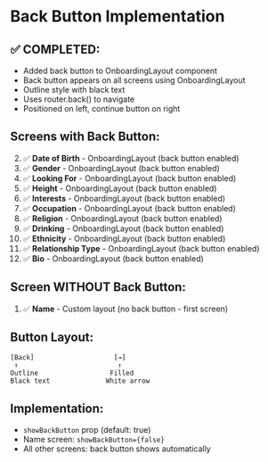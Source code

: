 # Back Button Implementation

## ✅ COMPLETED:
- Added back button to OnboardingLayout component
- Back button appears on all screens using OnboardingLayout
- Outline style with black text
- Uses router.back() to navigate
- Positioned on left, continue button on right

## Screens with Back Button:
2. ✅ **Date of Birth** - OnboardingLayout (back button enabled)
3. ✅ **Gender** - OnboardingLayout (back button enabled)
4. ✅ **Looking For** - OnboardingLayout (back button enabled)
5. ✅ **Height** - OnboardingLayout (back button enabled)
6. ✅ **Interests** - OnboardingLayout (back button enabled)
7. ✅ **Occupation** - OnboardingLayout (back button enabled)
8. ✅ **Religion** - OnboardingLayout (back button enabled)
9. ✅ **Drinking** - OnboardingLayout (back button enabled)
10. ✅ **Ethnicity** - OnboardingLayout (back button enabled)
11. ✅ **Relationship Type** - OnboardingLayout (back button enabled)
12. ✅ **Bio** - OnboardingLayout (back button enabled)

## Screen WITHOUT Back Button:
1. ✅ **Name** - Custom layout (no back button - first screen)

## Button Layout:
```
[Back]                    [→]
 ↑                         ↑
Outline                  Filled
Black text              White arrow
```

## Implementation:
- `showBackButton` prop (default: true)
- Name screen: `showBackButton={false}`
- All other screens: back button shows automatically
